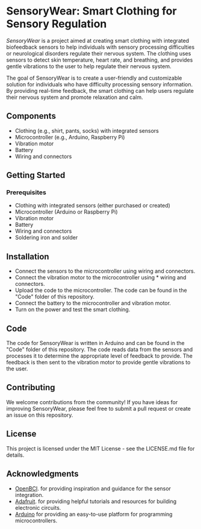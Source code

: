 # SensoryWear: Smart Clothing for Sensory Regulation

*SensoryWear* is a project aimed at creating smart clothing with integrated biofeedback sensors to help individuals with sensory processing difficulties or neurological disorders regulate their nervous system. The clothing uses sensors to detect skin temperature, heart rate, and breathing, and provides gentle vibrations to the user to help regulate their nervous system.

The goal of SensoryWear is to create a user-friendly and customizable solution for individuals who have difficulty processing sensory information. By providing real-time feedback, the smart clothing can help users regulate their nervous system and promote relaxation and calm.


## Components

* Clothing (e.g., shirt, pants, socks) with integrated sensors
* Microcontroller (e.g., Arduino, Raspberry Pi)
* Vibration motor
* Battery
* Wiring and connectors

##  Getting Started

### Prerequisites
* Clothing with integrated sensors (either purchased or created)
* Microcontroller (Arduino or Raspberry Pi)
* Vibration motor
* Battery
* Wiring and connectors
* Soldering iron and solder

## Installation

* Connect the sensors to the microcontroller using wiring and connectors.
* Connect the vibration motor to the microcontroller using * wiring and connectors.
* Upload the code to the microcontroller. The code can be found in the "Code" folder of this repository.
* Connect the battery to the microcontroller and vibration motor.
* Turn on the power and test the smart clothing.

## Code

The code for SensoryWear is written in Arduino and can be found in the "Code" folder of this repository. The code reads data from the sensors and processes it to determine the appropriate level of feedback to provide. The feedback is then sent to the vibration motor to provide gentle vibrations to the user.

## Contributing
We welcome contributions from the community! If you have ideas for improving SensoryWear, please feel free to submit a pull request or create an issue on this repository.

## License
This project is licensed under the MIT License - see the LICENSE.md file for details.

## Acknowledgments

* [OpenBCI](https://openbci.com/). for providing inspiration and guidance for the sensor integration.
* [Adafruit](https://www.adafruit.com/). for providing helpful tutorials and resources for building electronic circuits.
* [Arduino](https://www.arduino.cc/) for providing an easy-to-use platform for programming microcontrollers.
